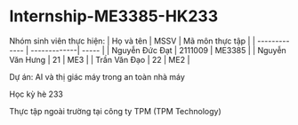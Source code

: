 # Internship-ME3385-HK233

Nhóm sinh viên thực hiện:
| Họ và tên        | MSSV          | Mã môn thực tập  |
| -------------    |  -------------| -----            |
| Nguyễn Đức Đạt   | 2111009       | ME3385           |
| Nguyễn Văn Hưng  | 21            | ME3              |
| Trần Văn Đạo     | 22            | ME2              |

Dự án: AI và thị giác máy trong an toàn nhà máy

Học kỳ hè 233

Thực tập ngoài trường tại công ty TPM (TPM Technology)
